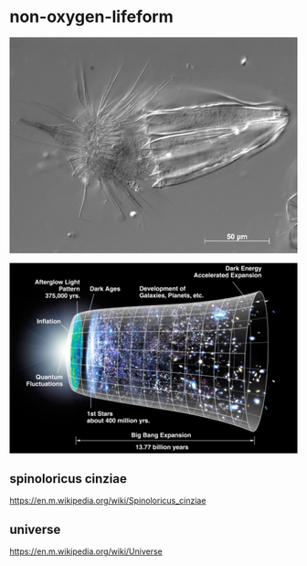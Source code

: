 non-oxygen-lifeform
===================

![](https://github.com/nondejus/non-oxygen-lifeform/blob/main/page_1_width_860.png)

![](https://github.com/nondejus/non-oxygen-lifeform/blob/main/2560px-CMB_Timeline300_no_WMAP.jpg)

## spinoloricus cinziae
https://en.m.wikipedia.org/wiki/Spinoloricus_cinziae

## universe
https://en.m.wikipedia.org/wiki/Universe

